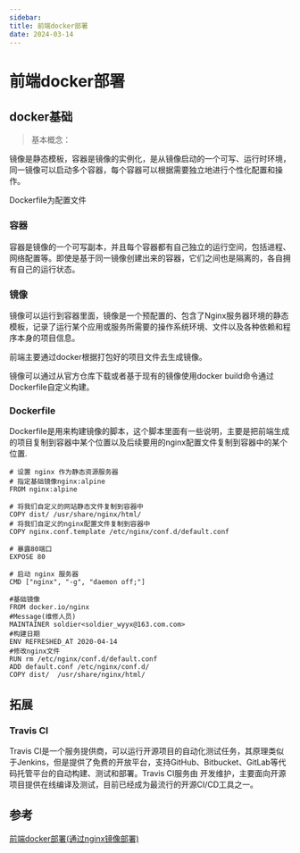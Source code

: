 ```yaml
---
sidebar:
title: 前端docker部署
date: 2024-03-14
---
```

# 前端docker部署


## docker基础

> 基本概念：

镜像是静态模板，容器是镜像的实例化，是从镜像启动的一个可写、运行时环境，同一镜像可以启动多个容器，每个容器可以根据需要独立地进行个性化配置和操作。

Dockerfile为配置文件

### 容器

容器是镜像的一个可写副本，并且每个容器都有自己独立的运行空间，包括进程、网络配置等。即使是基于同一镜像创建出来的容器，它们之间也是隔离的，各自拥有自己的运行状态。

### 镜像
镜像可以运行到容器里面，镜像是一个预配置的、包含了Nginx服务器环境的静态模板，记录了运行某个应用或服务所需要的操作系统环境、文件以及各种依赖和程序本身的项目信息。

前端主要通过docker根据打包好的项目文件去生成镜像。

镜像可以通过从官方仓库下载或者基于现有的镜像使用docker build命令通过Dockerfile自定义构建。

### Dockerfile

Dockerfile是用来构建镜像的脚本，这个脚本里面有一些说明，主要是把前端生成的项目复制到容器中某个位置以及后续要用的nginx配置文件复制到容器中的某个位置.

```text
# 设置 nginx 作为静态资源服务器
# 指定基础镜像nginx:alpine
FROM nginx:alpine

# 将我们自定义的网站静态文件复制到容器中
COPY dist/ /usr/share/nginx/html/
# 将我们自定义的nginx配置文件复制到容器中
COPY nginx.conf.template /etc/nginx/conf.d/default.conf

# 暴露80端口
EXPOSE 80

# 启动 nginx 服务器
CMD ["nginx", "-g", "daemon off;"]

```

```text
#基础镜像
FROM docker.io/nginx
#Message(维修人员)
MAINTAINER soldier<soldier_wyyx@163.com.com>
#构建日期
ENV REFRESHED_AT 2020-04-14
#修改nginx文件
RUN rm /etc/nginx/conf.d/default.conf
ADD default.conf /etc/nginx/conf.d/
COPY dist/  /usr/share/nginx/html/
```


## 拓展

### Travis CI

<p>Travis CI是一个服务提供商，可以运行开源项目的自动化测试任务，其原理类似于Jenkins，但是提供了免费的开放平台，支持GitHub、Bitbucket、GitLab等代码托管平台的自动构建、测试和部署。Travis CI服务由 开发维护，主要面向开源项目提供在线编译及测试，目前已经成为最流行的开源CI/CD工具之一。 </p>

## 参考

[前端docker部署(通过nginx镜像部署)](https://blog.csdn.net/LYZ0909/article/details/135773252?spm=1001.2101.3001.6650.5&utm_medium=distribute.pc_relevant.none-task-blog-2%7Edefault%7ECTRLIST%7ERate-5-135773252-blog-135817592.235%5Ev43%5Epc_blog_bottom_relevance_base9&depth_1-utm_source=distribute.pc_relevant.none-task-blog-2%7Edefault%7ECTRLIST%7ERate-5-135773252-blog-135817592.235%5Ev43%5Epc_blog_bottom_relevance_base9&utm_relevant_index=10
)





